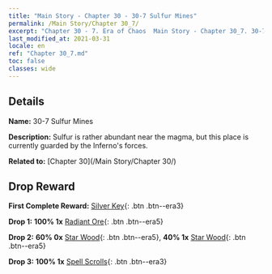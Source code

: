 ```yaml
---
title: "Main Story - Chapter 30 - 30-7 Sulfur Mines"
permalink: /Main Story/Chapter 30_7/
excerpt: "Chapter 30 - 7. Era of Chaos  Main Story - Chapter 30_7. 30-7 Sulfur Mines"
last_modified_at: 2021-03-31
locale: en
ref: "Chapter 30_7.md"
toc: false
classes: wide
---
```


## Details

 **Name:** 30-7 Sulfur Mines

 **Description:** Sulfur is rather abundant near the magma, but this place is currently guarded by the Inferno's forces.

 **Related to:** [Chapter 30](/Main Story/Chapter 30/)

## Drop Reward

 **First Complete Reward:** [Silver Key](/Items/con_693/){: .btn .btn--era3}

 **Drop 1:** **100% 1x** [Radiant Ore](/Items/mat_96/){: .btn .btn--era5}

 **Drop 2:** **60% 0x** [Star Wood](/Items/mat_90/){: .btn .btn--era5}, **40% 1x** [Star Wood](/Items/mat_90/){: .btn .btn--era5}

 **Drop 3:** **100% 1x** [Spell Scrolls](/Items/con_694/){: .btn .btn--era3}

